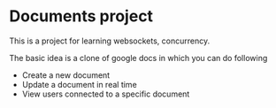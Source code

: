 # Documents project 

This is a project for learning websockets, concurrency.

The basic idea is a clone of google docs in which you can do following

- Create a new document
- Update a document in real time
- View users connected to a specific document

